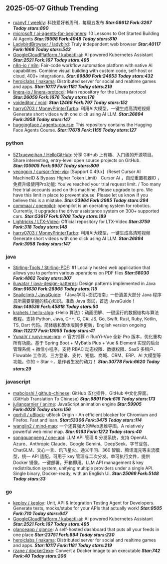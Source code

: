## 2025-05-07 Github Trending

### 
* [ruanyf / weekly](https://github.com/ruanyf/weekly): 科技爱好者周刊，每周五发布 ***Star:58612 Fork:3267 Today stars:890***
* [microsoft / ai-agents-for-beginners](https://github.com/microsoft/ai-agents-for-beginners): 10 Lessons to Get Started Building AI Agents ***Star:19598 Fork:4948 Today stars:810***
* [LadybirdBrowser / ladybird](https://github.com/LadybirdBrowser/ladybird): Truly independent web browser ***Star:40117 Fork:1668 Today stars:542***
* [GoogleCloudPlatform / kubectl-ai](https://github.com/GoogleCloudPlatform/kubectl-ai): AI powered Kubernetes Assistant ***Star:2521 Fork:167 Today stars:495***
* [n8n-io / n8n](https://github.com/n8n-io/n8n): Fair-code workflow automation platform with native AI capabilities. Combine visual building with custom code, self-host or cloud, 400+ integrations. ***Star:89889 Fork:24653 Today stars:432***
* [heroiclabs / nakama](https://github.com/heroiclabs/nakama): Distributed server for social and realtime games and apps. ***Star:10117 Fork:1181 Today stars:219***
* [linera-io / linera-protocol](https://github.com/linera-io/linera-protocol): Main repository for the Linera protocol ***Star:26059 Fork:1676 Today stars:178***
* [voideditor / void](https://github.com/voideditor/void):  ***Star:12468 Fork:797 Today stars:152***
* [harry0703 / MoneyPrinterTurbo](https://github.com/harry0703/MoneyPrinterTurbo): 利用AI大模型，一键生成高清短视频 Generate short videos with one click using AI LLM. ***Star:26894 Fork:3958 Today stars:147***
* [huggingface / agents-course](https://github.com/huggingface/agents-course): This repository contains the Hugging Face Agents Course. ***Star:17678 Fork:1155 Today stars:127***

### python
* [521xueweihan / HelloGitHub](https://github.com/521xueweihan/HelloGitHub): 分享 GitHub 上有趣、入门级的开源项目。Share interesting, entry-level open source projects on GitHub. ***Star:105905 Fork:9957 Today stars:809***
* [yeongpin / cursor-free-vip](https://github.com/yeongpin/cursor-free-vip): [Support 0.49.x]（Reset Cursor AI MachineID & Bypass Higher Token Limit） Cursor Ai ，自动重置机器ID ， 免费升级使用Pro功能: You've reached your trial request limit. / Too many free trial accounts used on this machine. Please upgrade to pro. We have this limit in place to prevent abuse. Please let us know if you believe this is a mistake. ***Star:23964 Fork:2985 Today stars:294***
* [commaai / openpilot](https://github.com/commaai/openpilot): openpilot is an operating system for robotics. Currently, it upgrades the driver assistance system on 300+ supported cars. ***Star:53617 Fork:9708 Today stars:189***
* [Lightricks / LTX-Video](https://github.com/Lightricks/LTX-Video): Official repository for LTX-Video ***Star:3759 Fork:318 Today stars:148***
* [harry0703 / MoneyPrinterTurbo](https://github.com/harry0703/MoneyPrinterTurbo): 利用AI大模型，一键生成高清短视频 Generate short videos with one click using AI LLM. ***Star:26894 Fork:3958 Today stars:147***

### java
* [Stirling-Tools / Stirling-PDF](https://github.com/Stirling-Tools/Stirling-PDF): #1 Locally hosted web application that allows you to perform various operations on PDF files ***Star:58030 Fork:4862 Today stars:307***
* [iluwatar / java-design-patterns](https://github.com/iluwatar/java-design-patterns): Design patterns implemented in Java ***Star:91630 Fork:26965 Today stars:115***
* [Snailclimb / JavaGuide](https://github.com/Snailclimb/JavaGuide): 「Java学习+面试指南」一份涵盖大部分 Java 程序员所需要掌握的核心知识。准备 Java 面试，首选 JavaGuide！ ***Star:149536 Fork:45818 Today stars:50***
* [krahets / hello-algo](https://github.com/krahets/hello-algo): 《Hello 算法》：动画图解、一键运行的数据结构与算法教程。支持 Python, Java, C++, C, C#, JS, Go, Swift, Rust, Ruby, Kotlin, TS, Dart 代码。简体版和繁体版同步更新，English version ongoing ***Star:112217 Fork:13955 Today stars:41***
* [YunaiV / ruoyi-vue-pro](https://github.com/YunaiV/ruoyi-vue-pro): 🔥 官方推荐 🔥 RuoYi-Vue 全新 Pro 版本，优化重构所有功能。基于 Spring Boot + MyBatis Plus + Vue & Element 实现的后台管理系统 + 微信小程序，支持 RBAC 动态权限、数据权限、SaaS 多租户、Flowable 工作流、三方登录、支付、短信、商城、CRM、ERP、AI 大模型等功能。你的 ⭐️ Star ⭐️，是作者生发的动力！ ***Star:30778 Fork:6620 Today stars:29***

### javascript
* [maboloshi / github-chinese](https://github.com/maboloshi/github-chinese): GitHub 汉化插件，GitHub 中文化界面。 (GitHub Translation To Chinese) ***Star:9891 Fork:616 Today stars:173***
* [juliangarnier / anime](https://github.com/juliangarnier/anime): JavaScript animation engine ***Star:59905 Fork:4028 Today stars:156***
* [gorhill / uBlock](https://github.com/gorhill/uBlock): uBlock Origin - An efficient blocker for Chromium and Firefox. Fast and lean. ***Star:53306 Fork:3475 Today stars:114***
* [wanglin2 / mind-map](https://github.com/wanglin2/mind-map): 一个还算强大的Web思维导图。A relatively powerful web mind map. ***Star:9163 Fork:1272 Today stars:40***
* [songquanpeng / one-api](https://github.com/songquanpeng/one-api): LLM API 管理 & 分发系统，支持 OpenAI、Azure、Anthropic Claude、Google Gemini、DeepSeek、字节豆包、ChatGLM、文心一言、讯飞星火、通义千问、360 智脑、腾讯混元等主流模型，统一 API 适配，可用于 key 管理与二次分发。单可执行文件，提供 Docker 镜像，一键部署，开箱即用。LLM API management & key redistribution system, unifying multiple providers under a single API. Single binary, Docker-ready, with an English UI. ***Star:25069 Fork:5148 Today stars:33***

### go
* [keploy / keploy](https://github.com/keploy/keploy): Unit, API & Integration Testing Agent for Developers. Generate tests, mocks/stubs for your APIs that actually work! ***Star:9505 Fork:710 Today stars:647***
* [GoogleCloudPlatform / kubectl-ai](https://github.com/GoogleCloudPlatform/kubectl-ai): AI powered Kubernetes Assistant ***Star:2521 Fork:167 Today stars:495***
* [glanceapp / glance](https://github.com/glanceapp/glance): A self-hosted dashboard that puts all your feeds in one place ***Star:23751 Fork:894 Today stars:230***
* [heroiclabs / nakama](https://github.com/heroiclabs/nakama): Distributed server for social and realtime games and apps. ***Star:10117 Fork:1181 Today stars:219***
* [rzane / docker2exe](https://github.com/rzane/docker2exe): Convert a Docker image to an executable ***Star:742 Fork:40 Today stars:206***
